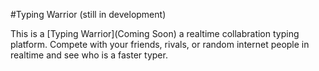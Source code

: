 #Typing Warrior (still in development)

This is a [Typing Warrior](Coming Soon) a realtime collabration typing platform.
Compete with your friends, rivals, or random internet people in realtime and see who is a faster typer.
